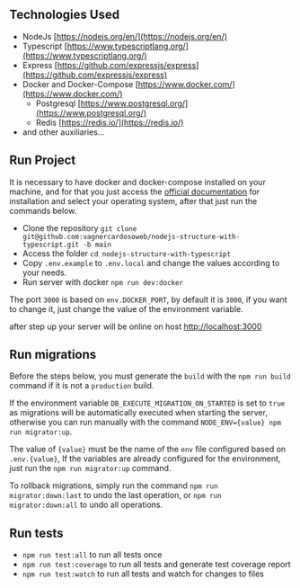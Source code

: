 ## Technologies Used

- NodeJs [https://nodejs.org/en/](https://nodejs.org/en/)
- Typescript [https://www.typescriptlang.org/](https://www.typescriptlang.org/)
- Express [https://github.com/expressjs/express](https://github.com/expressjs/express)
- Docker and Docker-Compose [https://www.docker.com/](https://www.docker.com/)
  - Postgresql [https://www.postgresql.org/](https://www.postgresql.org/)
  - Redis [https://redis.io/](https://redis.io/)
- and other auxiliaries...

## Run Project

It is necessary to have docker and docker-compose installed on your machine, and for that you just
access
the [official documentation](https://docs.docker.com/engine/install/) for installation and select
your operating system,
after that just run the commands below.

- Clone the
  repository `git clone git@github.com:vagnercardosoweb/nodejs-structure-with-typescript.git -b main`
- Access the folder `cd nodejs-structure-with-typescript`
- Copy `.env.example` to `.env.local` and change the values according to your needs.
- Run server with docker `npm run dev:docker`

The port `3000` is based on `env.DOCKER_PORT`, by default it is `3000`,
if you want to change it, just change the value of the environment variable.

after step up your server will be online on
host [http://localhost:3000](http://localhost:3000)

## Run migrations

Before the steps below, you must generate the `build` with the `npm run build` command if it is not
a `production` build.

If the environment variable `DB_EXECUTE_MIGRATION_ON_STARTED` is set to `true` as
migrations will be automatically executed when starting the server, otherwise you can
run manually with the command `NODE_ENV={value} npm run migrator:up`.

The value of `{value}` must be the name of the `env` file configured based on `.env.{value}`,
If the variables are already configured for the environment, just run the
`npm run migrator:up` command.

To rollback migrations, simply run the command `npm run migrator:down:last` to
undo the last operation, or `npm run migrator:down:all` to undo all operations.

## Run tests

- `npm run test:all` to run all tests once
- `npm run test:coverage` to run all tests and generate test coverage report
- `npm run test:watch` to run all tests and watch for changes to files
